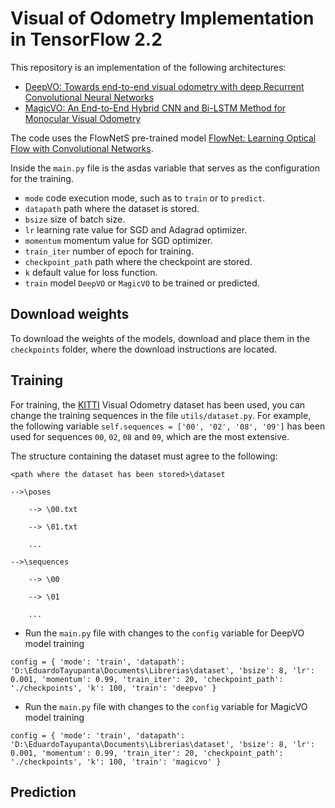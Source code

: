 # Visual of Odometry Implementation in TensorFlow 2.2

This repository is an implementation of the following architectures:

- [DeepVO: Towards end-to-end visual odometry with deep Recurrent Convolutional Neural Networks](https://ieeexplore.ieee.org/document/7989236)
- [MagicVO: An End-to-End Hybrid CNN and Bi-LSTM Method for Monocular Visual Odometry](https://ieeexplore.ieee.org/document/8753500)

The code uses the FlowNetS pre-trained model [FlowNet: Learning Optical Flow with Convolutional Networks](https://ieeexplore.ieee.org/document/7410673).

Inside the `main.py` file is the asdas variable that serves as the configuration for the training.

- `mode` code execution mode, such as to `train` or to `predict`.
- `datapath` path where the dataset is stored.
- `bsize` size of batch size.
- `lr` learning rate value for SGD and Adagrad optimizer.
- `momentum` momentum value for SGD optimizer.
- `train_iter` number of epoch for training.
- `checkpoint_path` path where the checkpoint are stored.
- `k` default value for loss function.
- `train` model `DeepVO` or `MagicVO` to be trained or predicted.

## Download weights

To download the weights of the models, download and place them in the `checkpoints` folder, where the download instructions are located.

## Training

For training, the [KITTI]() Visual Odometry dataset has been used, you can change the training sequences in the file `utils/dataset.py`. For example, the following variable `self.sequences = ['00', '02', '08', '09']` has been used for sequences `00`, `02`, `08` and `09`, which are the most extensive.

The structure containing the dataset must agree to the following:

`<path where the dataset has been stored>\dataset`

    -->\poses

        --> \00.txt

        --> \01.txt

        ...

    -->\sequences

        --> \00

        --> \01

        ...

- Run the `main.py` file with changes to the `config` variable for DeepVO model training

`
config = {
    'mode': 'train',
    'datapath': 'D:\EduardoTayupanta\Documents\Librerias\dataset',
    'bsize': 8,
    'lr': 0.001,
    'momentum': 0.99,
    'train_iter': 20,
    'checkpoint_path': './checkpoints',
    'k': 100,
    'train': 'deepvo'
}
`

- Run the `main.py` file with changes to the `config` variable for MagicVO model training

`
config = {
    'mode': 'train',
    'datapath': 'D:\EduardoTayupanta\Documents\Librerias\dataset',
    'bsize': 8,
    'lr': 0.001,
    'momentum': 0.99,
    'train_iter': 20,
    'checkpoint_path': './checkpoints',
    'k': 100,
    'train': 'magicvo'
}
`

## Prediction
